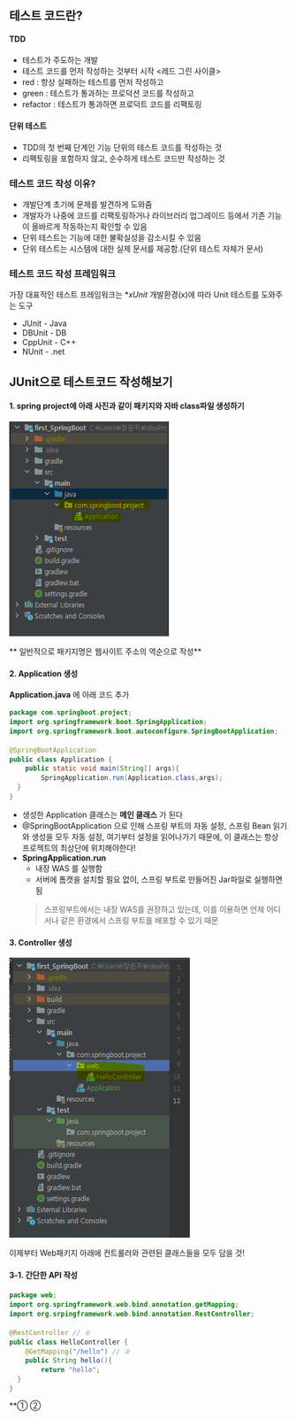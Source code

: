 ## 테스트 코드란?
#### TDD
* 테스트가 주도하는 개발
* 테스트 코드를 먼저 작성하는 것부터 시작
<레드 그린 사이클>
* red : 항상 실패하는 테스트를 먼저 작성하고
* green : 테스트가 통과하는 프로덕션 코드를 작성하고
* refactor : 테스트가 통과하면 프로덕트 코드를 리팩토링

#### 단위 테스트
* TDD의 첫 번째 단계인 기능 단위의 테스트 코드를 작성하는 것
* 리팩토링을 포함하지 않고, 순수하게 테스트 코드만 작성하는 것


### 테스트 코드 작성 이유?
* 개발단계 초기에 문제를 발견하게 도와줌
* 개발자가 나중에 코드를 리팩토링하거나 라이브러리 업그레이드 등에서 기존 기능이 올바르게 작동하는지 확인할 수 있음
* 단위 테스트는 기능에 대한 불확실성을 감소시킬 수 있음
* 단위 테스트는 시스템에 대한 실제 문서를 제공함.(단위 테스트 자체가 문서)


### 테스트 코드 작성 프레임워크
가장 대표적인 테스트 프레임워크는 **xUnit*
개발환경(x)에 따라 Unit 테스트를 도와주는 도구
* JUnit - Java
* DBUnit - DB
* CppUnit - C++
* NUnit - .net


## JUnit으로 테스트코드 작성해보기

#### 1. spring project에 아래 사진과 같이 패키지와 자바 class파일 생성하기
![패키지생성](https://github.com/smeil123/CS_Study/blob/master/image/패키지생성.PNG)

** 일반적으로 패키지명은 웹사이트 주소의 역순으로 작성**

#### 2. Application 생성

**Application.java** 에 아래 코드 추가
```java
package com.springboot.project;  
import org.springframework.boot.SpringApplication;  
import org.springframework.boot.autoconfigure.SpringBootApplication;  
  
@SpringBootApplication  
public class Application {  
    public static void main(String[] args){  
        SpringApplication.run(Application.class,args);  
  }  
}
```
* 생성한 Application 클래스는 **메인 클래스** 가 된다
* @SpringBootApplication 으로 인해 스프링 부트의 자동 설정, 스프링 Bean 읽기와 생성을 모두 자동 설정, 여기부터 설정을 읽어나가기 때문에, 이 클래스는 항상 프로젝트의 최상단에 위치해야한다!
* **SpringApplication.run**
	* 내장 WAS 를 실행함
	* 서버에 톰캣을 설치할 필요 없이, 스프링 부트로 만들어진 Jar파일로 실행하면 됨
	> 스프링부트에서는 내장 WAS를 권장하고 있는데, 이를 이용하면 언제 어디서나 같은 환경에서 스프링 부트를 배포할 수 있기 때문

#### 3. Controller 생성
![컨트롤러생성](https://github.com/smeil123/CS_Study/blob/master/image/컨트롤러생성.PNG)

이제부터 Web패키지 아래에 컨트롤러와 관련된 클래스들을 모두 담을 것!

#### 3-1. 간단한 API 작성
```java
package web;  
import org.springframework.web.bind.annotation.getMapping;  
import org.srpingframework.web.bind.annotation.RestController;  
  
@RestController // ①  
public class HelloController {  
    @GetMapping("/hello") // ②  
    public String hello(){  
        return "hello";  
  }  
}
```
**①
②
<!--stackedit_data:
eyJoaXN0b3J5IjpbLTEyNzEwNjg1ODAsLTE0ODk1MDc3ODYsMT
MxMTQ1NTc1OV19
-->